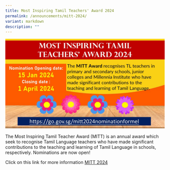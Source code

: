 ```yaml
---
title: Most Inspiring Tamil Teachers' Award 2024
permalink: /announcements/mitt-2024/
variant: markdown
description: ""
---
```

![](/images/Announcement/MITT_2024.JPG)

The Most Inspiring Tamil Teacher Award (MITT) is an annual award which seek to recognise Tamil Language teachers who have made significant contributions to the teaching and learning of Tamil Language in schools, respectively. Nominations are now open!
		 
Click on this link for more information [MITT 2024](https://go.gov.sg/mitt2024nominationformel)